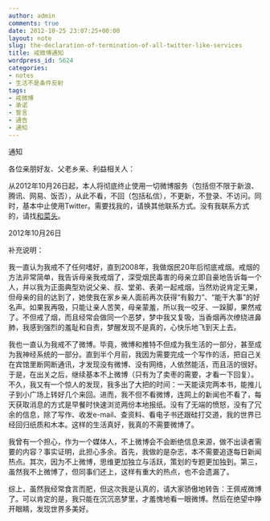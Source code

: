 ```yaml
---
author: admin
comments: true
date: 2012-10-25 23:07:25+00:00
layout: note
slug: the-declaration-of-termination-of-all-twitter-like-services
title: 戒微博通知
wordpress_id: 5624
categories:
- notes
- 生活不是条件反射
tags:
- 戒微博
- 承诺
- 誓言
- 通告
- 通知
---
```


通知

各位亲朋好友、父老乡亲、利益相关人：

从2012年10月26日起，本人将彻底终止使用一切微博服务（包括但不限于新浪、腾讯、网易、饭否），从此不看，不回（包括私信），不更新，不登录、不访问。同时，基本中止使用Twitter。需要找我的，请换其他联系方式。没有我联系方式的，请找[和菜头](http://www.hecaitou.com)。

2012年10月26日

补充说明：

我一直认为我戒不了任何嗜好，直到2008年，我做烟民20年后彻底戒烟。戒烟的方法非常简单，我告诉母亲我戒烟了，深受烟民毒害的母亲立即自豪地告诉每一个人，并以我为正面典型劝说父亲、叔、堂弟、表弟一起戒烟，当然劝说肯定无果，但母亲的目的达到了，她使我在家乡亲人面前再次获得“有毅力”、“能干大事”的好名声。如果我再吸，只能让亲人苦笑，母亲蒙羞，所以我一咬牙、一跺脚，果然戒了。不但戒了烟，而且经常会做同一个恶梦，梦中我又复吸，当香烟再次缭绕进鼻肺，我感到强烈的羞耻和自责，梦醒发现不是真的，心快乐地飞到天上去。

我也一直认为我戒不了微博。毕竟，微博和推特不但成为我生活的一部分，甚至成为我神经系统的一部分。直到半个月前，我因为需要完成一个写作的活，把自己关在宾馆里断网断通讯，才发现没有微博、没有网络，人依然能活，而且活的很好。于是，在出关之后，继续基本不上微博（只有为了卖枣的需要，才看一下回复）。不久，我又有一个惊人的发现，我多出了大把的时间：一天能读完两本书，能推儿子到小广场上转好几个来回。进而，我不但不看微博，连网上的新闻也不看了，每天获取消息的方式是早餐时快速浏览两份本地报纸。没有了无端的愤怒，没有了冗余的信息，除了写作、收发e-mail、查资料、看电子书还跟硅打交道，我的世界已经回归纸质和木本。这样的生活真好，我真的不需要微博了。

我曾有一个担心，作为一个媒体人，不上微博会不会断绝信息来源，做不出读者需要的内容？事实证明，此担心多余。首先，我做的是杂志，本不需要追逐每日新闻热点。其次，因为不上微博，思维更加独立与活跃，策划的专题更加独到。第三，虽然我不上微博了，但同事们还上，这样有重大的热点，也不会遗漏了。

综上，虽然我经常食言而肥，但这次我是认真的，请大家骄傲地转告：王佩戒微博了。可以肯定的是，我只能在沉沉恶梦里，才羞愧地看一眼微博。然后在绝望中睁开眼睛，发现世界多美好。
